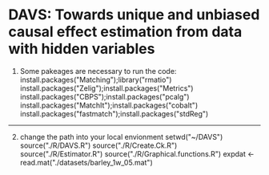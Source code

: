 # DAVS: Towards unique and unbiased causal effect estimation from data with hidden variables
1. Some pakeages are necessary to run the code:
install.packages("Matching");library("rmatio")
install.packages("Zelig");install.packages("Metrics")
install.packages("CBPS");install.packages("pcalg")
install.packages("MatchIt");install.packages("cobalt")
install.packages("fastmatch");install.packages("stdReg")

-----------------------------------------------
2. change the path into your local envionment
setwd("~/DAVS")
source("./R/DAVS.R")
source("./R/Create.Ck.R")
source("./R/Estimator.R")
source("./R/Graphical.functions.R")
expdat <- read.mat("./datasets/barley_1w_05.mat")

